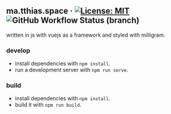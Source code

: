 ## ma.tthias.space &middot; [![License: MIT](https://img.shields.io/badge/License-MIT-blue.svg)](https://github.com/matseee/json-key-diff/blob/master/LICENSE) ![GitHub Workflow Status (branch)](https://img.shields.io/github/workflow/status/matseee/ma.tthias.space/CI/master)
written in js with vuejs as a framework and styled with milligram.

### develop
- install dependencies with `npm install`.
- run a development server with `npm run serve`.

### build
- install dependencies with `npm install`.
- build it with `npm run build`.
